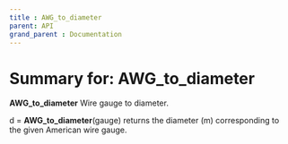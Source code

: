 ```yaml
---
title : AWG_to_diameter
parent: API
grand_parent : Documentation
---
```

# Summary for: **AWG_to_diameter**

**AWG_to_diameter** Wire gauge to diameter.

d = **AWG_to_diameter**(gauge) returns the diameter (m) corresponding to the
given American wire gauge.

